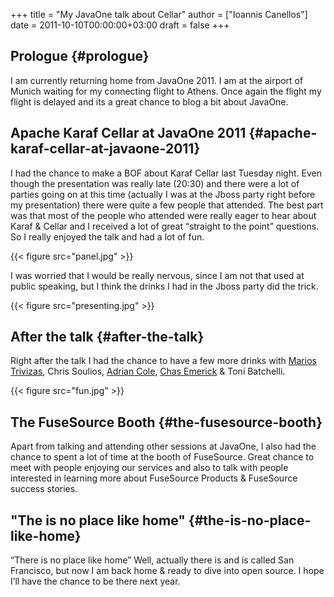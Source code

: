 +++
title = "My JavaOne talk about Cellar"
author = ["Ioannis Canellos"]
date = 2011-10-10T00:00:00+03:00
draft = false
+++

## Prologue {#prologue}

I am currently returning home from JavaOne 2011. I am at the airport of Munich waiting for my connecting flight to Athens. Once again the flight my flight is delayed and its a great chance to blog a bit about JavaOne.


## Apache Karaf Cellar at JavaOne 2011 {#apache-karaf-cellar-at-javaone-2011}

I had the chance to make a BOF about Karaf Cellar last Tuesday night. Even though the presentation was really late (20:30) and there were a lot of parties going on at this time (actually I was at the Jboss party right before my presentation) there were quite a few people that attended. The best part was that most of the people who attended were really eager to hear about Karaf &amp; Cellar and I received a lot of great “straight to the point” questions. So I really enjoyed the talk and had a lot of fun.

{{< figure src="panel.jpg" >}}

I was worried that I would be really nervous, since I am not that used at public speaking, but I think the drinks I had in the Jboss party did the trick.

{{< figure src="presenting.jpg" >}}


## After the talk {#after-the-talk}

Right after the talk I had the chance to have a few more drinks with [Marios Trivizas](http://www.linkedin.com/profile/view?id=63937546), Chris Soulios, [Adrian Cole](http://www.linkedin.com/profile/view?id=17169493), [Chas Emerick](http://www.linkedin.com/profile/view?id=76859833) &amp; Toni Batchelli.

{{< figure src="fun.jpg" >}}


## The FuseSource Booth {#the-fusesource-booth}

Apart from talking and attending other sessions at JavaOne, I also had the chance to spent a lot of time at the booth of FuseSource. Great chance to meet with people enjoying our services and also to talk with people interested in learning more about FuseSource Products &amp; FuseSource success stories.


## "The is no place like home" {#the-is-no-place-like-home}

“There is no place like home”
Well, actually there is and is called San Francisco, but now I am back home &amp; ready to dive into open source. I hope I’ll have the chance to be there next year.
